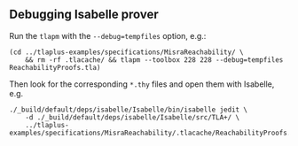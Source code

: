 ## Debugging Isabelle prover

Run the `tlapm` with the `--debug=tempfiles` option, e.g.:

    (cd ../tlaplus-examples/specifications/MisraReachability/ \
        && rm -rf .tlacache/ && tlapm --toolbox 228 228 --debug=tempfiles ReachabilityProofs.tla)

Then look for the corresponding `*.thy` files and open them with Isabelle, e.g.

    ./_build/default/deps/isabelle/Isabelle/bin/isabelle jedit \
        -d ./_build/default/deps/isabelle/Isabelle/src/TLA+/ \
        ../tlaplus-examples/specifications/MisraReachability/.tlacache/ReachabilityProofs.tlaps/tlapm_624cb2.thy

